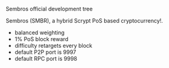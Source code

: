 
Sembros official development tree

Sembros (SMBR), a hybrid Scrypt PoS based cryptocurrency!.

* balanced weighting
* 1% PoS block reward
* difficulty retargets every block
* default P2P port is 9997
* default RPC port is 9998